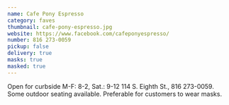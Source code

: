 ```yaml
---
name: Cafe Pony Espresso
category: faves
thumbnail: cafe-pony-espresso.jpg
website: https://www.facebook.com/cafeponyespresso/
number: 816 273-0059
pickup: false
delivery: true
masks: true
masked: true
---
```

Open for curbside M-F: 8-2, Sat.: 9-12 114 S. Eighth St., 816 273-0059. Some outdoor seating available. Preferable for customers to wear masks.